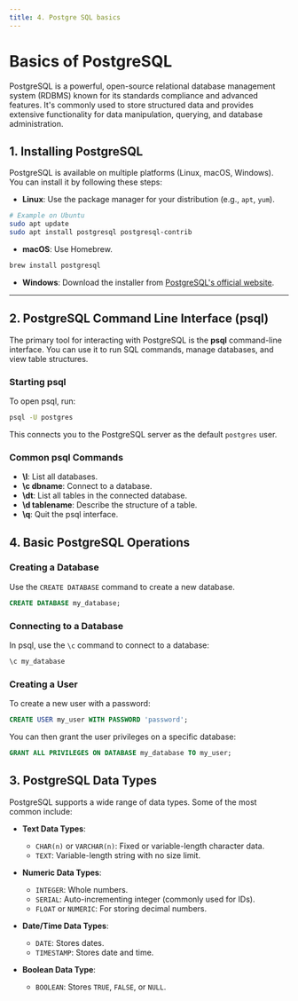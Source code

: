 ```yaml
---
title: 4. Postgre SQL basics
---
```


# Basics of PostgreSQL

PostgreSQL is a powerful, open-source relational database management system (RDBMS) known for its standards compliance and advanced features. It's commonly used to store structured data and provides extensive functionality for data manipulation, querying, and database administration.

## 1. Installing PostgreSQL

PostgreSQL is available on multiple platforms (Linux, macOS, Windows). You can install it by following these steps:

- **Linux**: Use the package manager for your distribution (e.g., `apt`, `yum`).
```bash
# Example on Ubuntu
sudo apt update
sudo apt install postgresql postgresql-contrib
```

- **macOS**: Use Homebrew.
```bash
brew install postgresql
```

- **Windows**: Download the installer from [PostgreSQL's official website](https://www.postgresql.org/download/windows/).

---

## 2. PostgreSQL Command Line Interface (psql)

The primary tool for interacting with PostgreSQL is the **psql** command-line interface. You can use it to run SQL commands, manage databases, and view table structures.

### Starting psql
To open psql, run:
```bash
psql -U postgres
```
This connects you to the PostgreSQL server as the default `postgres` user.

### Common psql Commands
- **\l**: List all databases.
- **\c dbname**: Connect to a database.
- **\dt**: List all tables in the connected database.
- **\d tablename**: Describe the structure of a table.
- **\q**: Quit the psql interface.


## 4. Basic PostgreSQL Operations

### Creating a Database
Use the `CREATE DATABASE` command to create a new database.
```sql
CREATE DATABASE my_database;
```

### Connecting to a Database
In psql, use the `\c` command to connect to a database:
```bash
\c my_database
```

### Creating a User
To create a new user with a password:
```sql
CREATE USER my_user WITH PASSWORD 'password';
```

You can then grant the user privileges on a specific database:
```sql
GRANT ALL PRIVILEGES ON DATABASE my_database TO my_user;
```


## 3. PostgreSQL Data Types

PostgreSQL supports a wide range of data types. Some of the most common include:

- **Text Data Types**: 
  - `CHAR(n)` or `VARCHAR(n)`: Fixed or variable-length character data.
  - `TEXT`: Variable-length string with no size limit.
  
- **Numeric Data Types**:
  - `INTEGER`: Whole numbers.
  - `SERIAL`: Auto-incrementing integer (commonly used for IDs).
  - `FLOAT` or `NUMERIC`: For storing decimal numbers.

- **Date/Time Data Types**:
  - `DATE`: Stores dates.
  - `TIMESTAMP`: Stores date and time.
  
- **Boolean Data Type**:
  - `BOOLEAN`: Stores `TRUE`, `FALSE`, or `NULL`.
